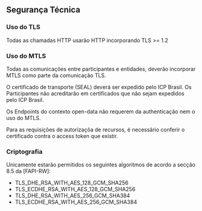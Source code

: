 ## Segurança Técnica

### Uso do TLS
Todas as chamadas HTTP usarão HTTP incorporando TLS >= 1.2

### Uso do MTLS
Todas as comunicações entre participantes e entidades, deverão incorporar MTLS como parte da comunicação TLS.

O certificado de transporte (SEAL) deverá ser expedido pelo ICP Brasil. Os Participantes não acreditarão em certificados que não sejam expedidos pelo ICP Brasil.

Os Endpoints do contexto open-data não requerem da authenticação nem o uso do MTLS.

Para as requisições de autorizaçõa de recursos, é necessãrio conferir o certificado contra o access token que existir.

### Criptografia
Unicamente estarão permitidos os seguintes algoritmos de acordo a secção 8.5 da [FAPI-RW]:

 * TLS_DHE_RSA_WITH_AES_128_GCM_SHA256
 * TLS_ECDHE_RSA_WITH_AES_128_GCM_SHA256
 * TLS_DHE_RSA_WITH_AES_256_GCM_SHA384
 * TLS_ECDHE_RSA_WITH_AES_256_GCM_SHA384
